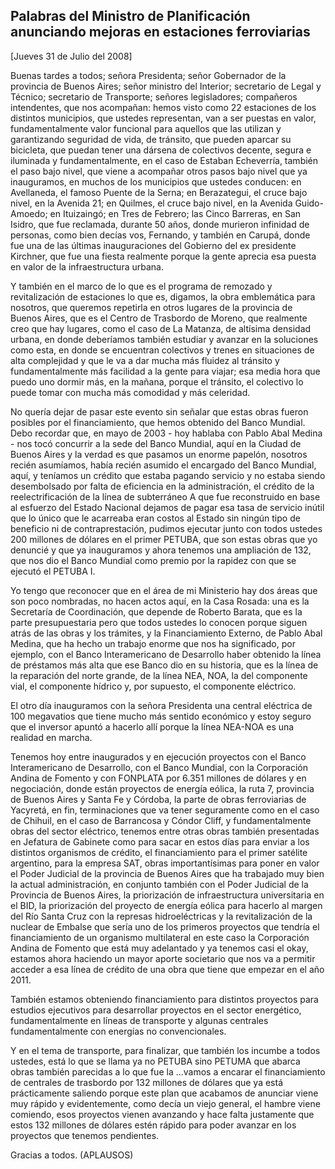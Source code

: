 Palabras del Ministro de Planificación anunciando mejoras en estaciones ferroviarias
------------------------------------------------------------------------------------

[Jueves 31 de Julio del 2008]

Buenas tardes a todos; señora Presidenta; señor Gobernador de la
provincia de Buenos Aires; señor ministro del Interior; secretario de
Legal y Técnico; secretario de Transporte; señores legisladores;
compañeros intendentes, que nos acompañan: hemos visto como 22
estaciones de los distintos municipios, que ustedes representan, van a
ser puestas en valor, fundamentalmente valor funcional para aquellos que
las utilizan y garantizando seguridad de vida, de tránsito, que pueden
aparcar su bicicleta, que puedan tener una dársena de colectivos
decente, segura e iluminada y fundamentalmente, en el caso de Estaban
Echeverría, también el paso bajo nivel, que viene a acompañar otros
pasos bajo nivel que ya inauguramos, en muchos de los municipios que
ustedes conducen: en Avellaneda, el famoso Puente de la Serna; en
Berazategui, el cruce bajo nivel, en la Avenida 21; en Quilmes, el cruce
bajo nivel, en la Avenida Guido-Amoedo; en Ituizaingó; en Tres de
Febrero; las Cinco Barreras, en San Isidro, que fue reclamada, durante
50 años, donde murieron infinidad de personas, como bien decías vos,
Fernando, y también en Carupá, donde fue una de las últimas
inauguraciones del Gobierno del ex presidente Kirchner, que fue una
fiesta realmente porque la gente aprecia esa puesta en valor de la
infraestructura urbana.

Y también en el marco de lo que es el programa de remozado y
revitalización de estaciones lo que es, digamos, la obra emblemática
para nosotros, que queremos repetirla en otros lugares de la provincia
de Buenos Aires, que es el Centro de Trasbordo de Moreno, que realmente
creo que hay lugares, como el caso de La Matanza, de altísima densidad
urbana, en donde deberíamos también estudiar y avanzar en la soluciones
como esta, en donde se encuentran colectivos y trenes en situaciones de
alta complejidad y que le va a dar mucha más fluidez al tránsito y
fundamentalmente más facilidad a la gente para viajar; esa media hora
que puedo uno dormir más, en la mañana, porque el tránsito, el colectivo
lo puede tomar con mucha más comodidad y más celeridad.

No quería dejar de pasar este evento sin señalar que estas obras fueron
posibles por el financiamiento, que hemos obtenido del Banco Mundial.
Debo recordar que, en mayo de 2003 - hoy hablaba con Pablo Abal Medina -
nos tocó concurrir a la sede del Banco Mundial, aquí en la Ciudad de
Buenos Aires y la verdad es que pasamos un enorme papelón, nosotros
recién asumíamos, había recién asumido el encargado del Banco Mundial,
aquí, y teníamos un crédito que estaba pagando servicio y no estaba
siendo desembolsado por falta de eficiencia en la administración, el
crédito de la reelectrificación de la línea de subterráneo A que fue
reconstruido en base al esfuerzo del Estado Nacional dejamos de pagar
esa tasa de servicio inútil que lo único que le acarreaba eran costos al
Estado sin ningún tipo de beneficio ni de contraprestación, pudimos
ejecutar junto con todos ustedes 200 millones de dólares en el primer
PETUBA, que son estas obras que yo denuncié y que ya inauguramos y ahora
tenemos una ampliación de 132, que nos dio el Banco Mundial como premio
por la rapidez con que se ejecutó el PETUBA I.

Yo tengo que reconocer que en el área de mi Ministerio hay dos áreas que
son poco nombradas, no hacen actos aquí, en la Casa Rosada: una es la
Secretaría de Coordinación, que depende de Roberto Barata, que es la
parte presupuestaria pero que todos ustedes lo conocen porque siguen
atrás de las obras y los trámites, y la Financiamiento Externo, de Pablo
Abal Medina, que ha hecho un trabajo enorme que nos ha significado, por
ejemplo, con el Banco Interamericano de Desarrollo haber obtenido la
línea de préstamos más alta que ese Banco dio en su historia, que es la
línea de la reparación del norte grande, de la línea NEA, NOA, la del
componente vial, el componente hídrico y, por supuesto, el componente
eléctrico.

El otro día inauguramos con la señora Presidenta una central eléctrica
de 100 megavatios que tiene mucho más sentido económico y estoy seguro
que el inversor apuntó a hacerlo allí porque la línea NEA-NOA es una
realidad en marcha.

Tenemos hoy entre inaugurados y en ejecución proyectos con el Banco
Interamericano de Desarrollo, con el Banco Mundial, con la Corporación
Andina de Fomento y con FONPLATA por 6.351 millones de dólares y en
negociación, donde están proyectos de energía eólica, la ruta 7,
provincia de Buenos Aires y Santa Fe y Córdoba, la parte de obras
ferroviarias de Yacyretá, en fin, terminaciones que va tener seguramente
como en el caso de Chihuil, en el caso de Barrancosa y Cóndor Cliff, y
fundamentalmente obras del sector eléctrico, tenemos entre otras obras
también presentadas en Jefatura de Gabinete como para sacar en estos
días para enviar a los distintos organismos de crédito, el
financiamiento para el primer satélite argentino, para la empresa SAT,
obras importantísimas para poner en valor el Poder Judicial de la
provincia de Buenos Aires que ha trabajado muy bien la actual
administración, en conjunto también con el Poder Judicial de la
Provincia de Buenos Aires, la priorización de infraestructura
universitaria en el BID, la priorización del proyecto de energía eólica
para hacerlo al margen del Río Santa Cruz con la represas
hidroeléctricas y la revitalización de la nuclear de Embalse que sería
uno de los primeros proyectos que tendría el financiamiento de un
organismo multilateral en este caso la Corporación Andina de Fomento que
está muy adelantado y ya tenemos casi el okay, estamos ahora haciendo un
mayor aporte societario que nos va a permitir acceder a esa línea de
crédito de una obra que tiene que empezar en el año 2011.

También estamos obteniendo financiamiento para distintos proyectos para
estudios ejecutivos para desarrollar proyectos en el sector energético,
fundamentalmente en líneas de transporte y algunas centrales
fundamentalmente con energías no convencionales.

Y en el tema de transporte, para finalizar, que también los incumbe a
todos ustedes, está lo que se llama ya no PETUBA sino PETUMA que abarca
obras también parecidas a lo que fue la ...vamos a encarar el
financiamiento de centrales de trasbordo por 132 millones de dólares que
ya está prácticamente saliendo porque este plan que acabamos de anunciar
viene muy rápido y evidentemente, como decía un viejo general, el hambre
viene comiendo, esos proyectos vienen avanzando y hace falta justamente
que estos 132 millones de dólares estén rápido para poder avanzar en los
proyectos que tenemos pendientes.

Gracias a todos. (APLAUSOS)
